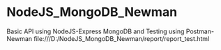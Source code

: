 # NodeJS_MongoDB_Newman
Basic API using NodeJS-Express MongoDB and Testing using Postman-Newman
file:///D:/NodeJS_MongoDB_Newman/report/report_test.html
